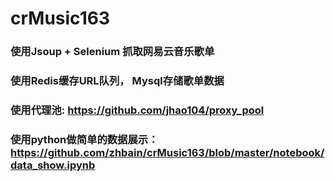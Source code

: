 # crMusic163
### 使用Jsoup + Selenium 抓取网易云音乐歌单
### 使用Redis缓存URL队列， Mysql存储歌单数据
### 使用代理池: https://github.com/jhao104/proxy_pool
### 使用python做简单的数据展示： https://github.com/zhbain/crMusic163/blob/master/notebook/data_show.ipynb
